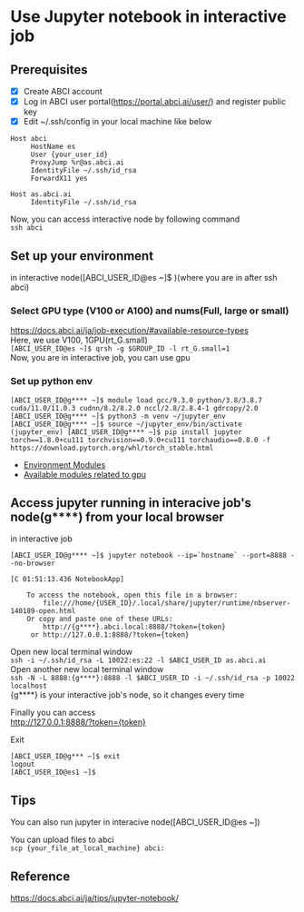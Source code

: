 # Use Jupyter notebook in interactive job

## Prerequisites
- [x] Create ABCI account
- [x] Log in ABCI user portal(https://portal.abci.ai/user/) and register public key
- [x] Edit ~/.ssh/config in your local machine like below
```
Host abci
     HostName es
     User {your_user_id}
     ProxyJump %r@as.abci.ai
     IdentityFile ~/.ssh/id_rsa
     ForwardX11 yes

Host as.abci.ai
     IdentityFile ~/.ssh/id_rsa
```
Now, you can access interactive node by following command  
`ssh abci`


## Set up your environment
in interactive node([ABCI_USER_ID@es ~]$ )(where you are in after ssh abci)  
### Select GPU type (V100 or A100) and nums(Full, large or small)  
https://docs.abci.ai/ja/job-execution/#available-resource-types  
Here, we use V100, 1GPU(rt_G.small)  
`[ABCI_USER_ID@es ~]$ qrsh -g $GROUP_ID -l rt_G.small=1`  
Now, you are in interactive job, you can use gpu
### Set up python env
```
[ABCI_USER_ID@g**** ~]$ module load gcc/9.3.0 python/3.8/3.8.7 cuda/11.0/11.0.3 cudnn/8.2/8.2.0 nccl/2.8/2.8.4-1 gdrcopy/2.0
[ABCI_USER_ID@g**** ~]$ python3 -m venv ~/jupyter_env
[ABCI_USER_ID@g**** ~]$ source ~/jupyter_env/bin/activate
(jupyter_env) [ABCI_USER_ID@g**** ~]$ pip install jupyter torch==1.8.0+cu111 torchvision==0.9.0+cu111 torchaudio==0.8.0 -f https://download.pytorch.org/whl/torch_stable.html
```

- [Environment Modules](https://docs.abci.ai/ja/environment-modules/)
- [Available modules related to gpu](https://docs.abci.ai/ja/gpu/)

## Access jupyter running in interacive job's node(g****) from your local browser
in interactive job  
```
[ABCI_USER_ID@g**** ~]$ jupyter notebook --ip=`hostname` --port=8888 --no-browser

[C 01:51:13.436 NotebookApp]

    To access the notebook, open this file in a browser:
        file:///home/{USER_ID}/.local/share/jupyter/runtime/nbserver-140189-open.html
    Or copy and paste one of these URLs:
        http://{g****}.abci.local:8888/?token={token}
     or http://127.0.0.1:8888/?token={token}
```

Open new local terminal window  
`ssh -i ~/.ssh/id_rsa -L 10022:es:22 -l $ABCI_USER_ID as.abci.ai`  
Open another new local terminal window  
`ssh -N -L 8888:{g****}:8888 -l $ABCI_USER_ID -i ~/.ssh/id_rsa -p 10022 localhost`  
{g****} is your interactive job's node, so it changes every time  

Finally you can access  
http://127.0.0.1:8888/?token={token}

Exit
```
[ABCI_USER_ID@g*** ~]$ exit
logout
[ABCI_USER_ID@es1 ~]$
```
## Tips
You can also run jupyter in interacive node([ABCI_USER_ID@es ~])  

You can upload files to abci  
`scp {your_file_at_local_machine} abci:`
## Reference
https://docs.abci.ai/ja/tips/jupyter-notebook/

